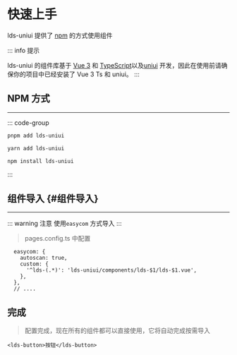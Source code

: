 # 快速上手

lds-uniui 提供了 [npm](#npm方式) 的方式使用组件

::: info 提示

lds-uniui 的组件库基于 [Vue 3](https://vuejs.org/) 和 [TypeScript](https://www.typescriptlang.org/)以及[uniui](https://uniui.com.cn/) 开发，因此在使用前请确保你的项目中已经安装了 Vue 3 Ts 和 uniui。
:::

## NPM 方式

---

::: code-group

```bash [pnpm]
pnpm add lds-uniui
```

```bash [yarn]
yarn add lds-uniui
```

```bash [npm]
npm install lds-uniui
```

:::

## 组件导入 {#组件导入}

---

::: warning 注意
使用`easycom` 方式导入
:::

> pages.config.ts 中配置

```ts{3-5}
  easycom: {
    autoscan: true,
    custom: {
      '^lds-(.*)': 'lds-uniui/components/lds-$1/lds-$1.vue',
    },
  },
  // ....
```

## 完成

> 配置完成，现在所有的组件都可以直接使用，它将自动完成按需导入

```vue
<lds-button>按钮</lds-button>
```
